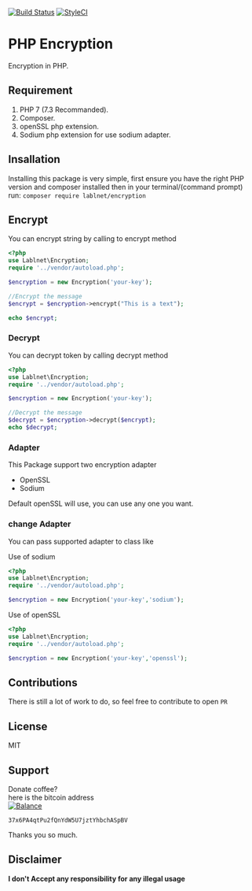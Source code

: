 [![Build Status](https://travis-ci.com/Lablnet/PHP-Encryption.svg?branch=master)](https://travis-ci.com/Lablnet/PHP-Encryption)
[![StyleCI](https://github.styleci.io/repos/169368362/shield?branch=master)](https://github.styleci.io/repos/169368362)

# PHP Encryption
Encryption in PHP.

## Requirement
1. PHP 7 (7.3 Recommanded).
2. Composer.
3. openSSL php extension.
4. Sodium php extension for use sodium adapter.

## Insallation
Installing this package is very simple, first ensure you have the right PHP version and composer installed then in your terminal/(command prompt) run:
``` composer require lablnet/encryption ```


## Encrypt
You can encrypt string by calling to encrypt method

```php 
<?php 
use Lablnet\Encryption;
require '../vendor/autoload.php';

$encryption = new Encryption('your-key');

//Encrypt the message
$encrypt = $encryption->encrypt("This is a text");

echo $encrypt;
```

### Decrypt
You can decrypt token by calling decrypt method 

```php 
<?php 
use Lablnet\Encryption;
require '../vendor/autoload.php';

$encryption = new Encryption('your-key');

//Decrypt the message
$decrypt = $encryption->decrypt($encrypt);	
echo $decrypt;
```

### Adapter
This Package support two encryption adapter
- OpenSSL
- Sodium

Default openSSL will use,
you can use any one you want.

### change Adapter
You can pass supported adapter to class like

Use of sodium
```php 
<?php 
use Lablnet\Encryption;
require '../vendor/autoload.php';

$encryption = new Encryption('your-key','sodium');
```
Use of openSSL
```php 
<?php 
use Lablnet\Encryption;
require '../vendor/autoload.php';

$encryption = new Encryption('your-key','openssl');
```

## Contributions  
There is still a lot of work to do, so feel free to contribute to open `PR`  
  
## License  
MIT  
  
## Support  
Donate coffee?  
here is the bitcoin address  
[![Balance](https://img.balancebadge.io/btc/37x6PA4qtPu2fQnYdW5U7jztYhbchASpBV.svg)](https://img.balancebadge.io/btc/37x6PA4qtPu2fQnYdW5U7jztYhbchASpBV.svg)

   ```37x6PA4qtPu2fQnYdW5U7jztYhbchASpBV```  
  
Thanks you so much.

## Disclaimer
**I don't Accept any responsibility for any illegal usage**
